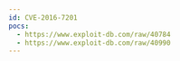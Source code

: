 ```yaml
---
id: CVE-2016-7201
pocs:
  - https://www.exploit-db.com/raw/40784
  - https://www.exploit-db.com/raw/40990
---
```

